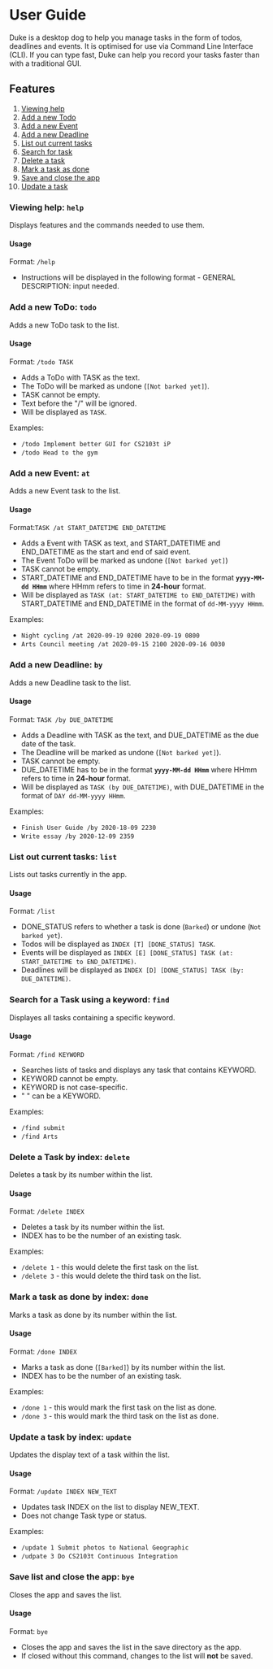 # User Guide
Duke is a desktop dog to help you manage tasks in the form of todos, deadlines and events. It is optimised for use via Command Line Interface (CLI). If you can type fast, Duke can help you record your tasks faster than with a traditional GUI.

## Features
1. [Viewing help](#viewing-help-help)
2. [Add a new Todo](#add-a-new-todo-todo)
3. [Add a new Event](#add-a-new-event-at)
4. [Add a new Deadline](#add-a-new-deadline-by)
5. [List out current tasks](#list-out-current-tasks-list)
6. [Search for task](#search-for-task-using-keyword-find)
7. [Delete a task](#delete-a-task-by-index-delete)
8. [Mark a task as done](#mark-a-task-as-done-by-index-done)
9. [Save and close the app](#save-and-close-the-app-bye)
10. [Update a task](#update-a-task-by-index)
### Viewing help: `help`
Displays features and the commands needed to use them.
#### Usage
Format: `/help`
* Instructions will be displayed in the following format - GENERAL DESCRIPTION: input needed.

### Add a new ToDo: `todo`
Adds a new ToDo task to the list.
#### Usage
Format: `/todo TASK`
* Adds a ToDo with TASK as the text.
* The ToDo will be marked as undone (`[Not barked yet]`).
* TASK cannot be empty.
* Text before the "/" will be ignored.
* Will be displayed as `TASK`.

Examples:
* `/todo Implement better GUI for CS2103t iP`
* `/todo Head to the gym`

### Add a new Event: `at`
Adds a new Event task to the list.
#### Usage
Format:`TASK /at START_DATETIME END_DATETIME`
* Adds a Event with TASK as text, and START_DATETIME and END_DATETIME as the start and end of said event.
* The Event ToDo will be marked as undone (`[Not barked yet]`)
* TASK cannot be empty.
* START_DATETIME and END_DATETIME have to be in the format **`yyyy-MM-dd HHmm`** where HHmm refers to time in **24-hour** format.
* Will be displayed as `TASK (at: START_DATETIME to END_DATETIME)` with START_DATETIME and END_DATETIME in the format of `dd-MM-yyyy HHmm`.

Examples:
* `Night cycling /at 2020-09-19 0200 2020-09-19 0800`
* `Arts Council meeting /at 2020-09-15 2100 2020-09-16 0030`

### Add a new Deadline: `by`
Adds a new Deadline task to the list.
#### Usage
Format: `TASK /by DUE_DATETIME`
* Adds a Deadline with TASK as the text, and DUE_DATETIME as the due date of the task.
* The Deadline will be marked as undone (`[Not barked yet]`).
* TASK cannot be empty.
* DUE_DATETIME has to be in the format **`yyyy-MM-dd HHmm`** where HHmm refers to time in **24-hour** format.
* Will be displayed as `TASK (by DUE_DATETIME)`, with DUE_DATETIME in the format of `DAY dd-MM-yyyy HHmm`.

Examples:
* `Finish User Guide /by 2020-18-09 2230`
* `Write essay /by 2020-12-09 2359`

### List out current tasks: `list`
Lists out tasks currently in the app.
#### Usage
Format: `/list`
* DONE_STATUS refers to whether a task is done (`Barked`) or undone (`Not barked yet`).
* Todos will be displayed as `INDEX [T] [DONE_STATUS] TASK`.
* Events will be displayed as `INDEX [E] [DONE_STATUS] TASK (at: START_DATETIME to END_DATETIME)`.
* Deadlines will be displayed as `INDEX [D] [DONE_STATUS] TASK (by: DUE_DATETIME)`.

### Search for a Task using a keyword: `find`
Displayes all tasks containing a specific keyword.
#### Usage
Format: `/find KEYWORD`
* Searches lists of tasks and displays any task that contains KEYWORD.
* KEYWORD cannot be empty.
* KEYWORD is not case-specific.
* " " can be a KEYWORD.

Examples:
* `/find submit`
* `/find Arts`

### Delete a Task by index: `delete`
Deletes a task by its number within the list.
#### Usage
Format: `/delete INDEX`
* Deletes a task by its number within the list.
* INDEX has to be the number of an existing task.

Examples:
* `/delete 1` - this would delete the first task on the list.
* `/delete 3` - this would delete the third task on the list.

### Mark a task as done by index: `done`
Marks a task as done by its number within the list.
#### Usage
Format: `/done INDEX`
* Marks a task as done (`[Barked]`) by its number within the list.
* INDEX has to be the number of an existing task.

Examples:
* `/done 1` - this would mark the first task on the list as done.
* `/done 3` - this would mark the third task on the list as done.

### Update a task by index: `update`
Updates the display text of a task within the list.
#### Usage
Format: `/update INDEX NEW_TEXT`
* Updates task INDEX on the list to display NEW_TEXT.
* Does not change Task type or status.

Examples:
* `/update 1 Submit photos to National Geographic`
* `/udpate 3 Do CS2103t Continuous Integration`

### Save list and close the app: `bye`
Closes the app and saves the list.
#### Usage
Format: `bye`
* Closes the app and saves the list in the save directory as the app.
* If closed without this command, changes to the list will **not** be saved.
